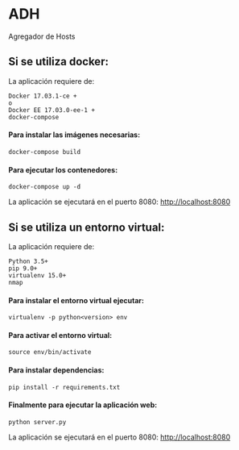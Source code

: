 # ADH
Agregador de Hosts

## Si se utiliza docker:
La aplicación requiere de:
```
Docker 17.03.1-ce +
o
Docker EE 17.03.0-ee-1 +
docker-compose
```

#### Para instalar las imágenes necesarias:
```
docker-compose build
```

#### Para ejecutar los contenedores:
```
docker-compose up -d
```
La aplicación se ejecutará en el puerto 8080: [http://localhost:8080](http://localhost:8080)

## Si se utiliza un entorno virtual:
La aplicación requiere de:

```
Python 3.5+
pip 9.0+
virtualenv 15.0+
nmap
```

#### Para instalar el entorno virtual ejecutar:
```
virtualenv -p python<version> env
```
#### Para activar el entorno virtual:
```
source env/bin/activate
```
#### Para instalar dependencias:
```
pip install -r requirements.txt
```
#### Finalmente para ejecutar la aplicación web:
```
python server.py
```
La aplicación se ejecutará en el puerto 8080: [http://localhost:8080](http://localhost:8080)

